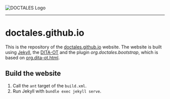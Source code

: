 ![DOCTALES Logo](https://doctales.github.io/images/doctales-logo-without-subtitle.svg)

- - - -

doctales.github.io
==================

This is the repository of the [doctales.github.io](https://doctales.github.io/) website. The website is built using [Jekyll](https://jekyllrb.com/), the [DITA-OT](https://dita-ot.github.io/) and the plugin *org.doctales.bootstrap*, which is based on [org.dita-ot.html](https://github.com/dita-ot/org.dita-ot.html).


## Build the website

1. Call the `ant` target of the `build.xml`.
2. Run Jekyll with `bundle exec jekyll serve`.